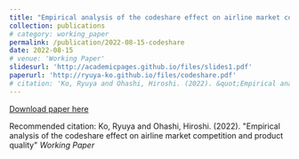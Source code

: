 ```yaml
---
title: "Empirical analysis of the codeshare effect on airline market competition and product quality"
collection: publications
# category: working_paper
permalink: /publication/2022-08-15-codeshare
date: 2022-08-15
# venue: 'Working Paper'
slidesurl: 'http://academicpages.github.io/files/slides1.pdf'
paperurl: 'http://ryuya-ko.github.io/files/codeshare.pdf'
# citation: 'Ko, Ryuya and Ohashi, Hiroshi. (2022). &quot;Empirical analysis of the codeshare effect on airline market competition and product quality&quot; <i>Working Paper</i>'
---
```

<!-- [Download slides here](http://academicpages.github.io/files/slides1.pdf) -->

[Download paper here](http://ryuya-ko.github.io/files/codeshare.pdf)

Recommended citation: Ko, Ryuya and Ohashi, Hiroshi. (2022). "Empirical analysis of the codeshare effect on airline market competition and product quality" <i>Working Paper</i>